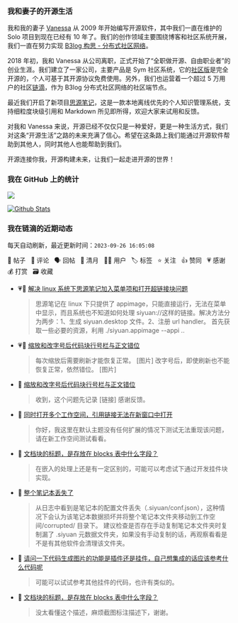 ### 我和妻子的开源生活

我和我的妻子 [Vanessa](https://github.com/Vanessa219) 从 2009 年开始编写开源软件，其中我们一直在维护的 Solo 项目到现在已经有 10 年了。我们的创作领域主要围绕博客和社区系统开展，我们一直在努力实现 [B3log 构思 - 分布式社区网络](https://ld246.com/article/1546941897596)。

2018 年初，我和 Vanessa 从公司离职，正式开始了“全职做开源、自由职业者”的创业生涯。我们建立了一家公司，主要产品是 Sym 社区系统，它的[社区版](https://github.com/88250/symphony)是完全开源的，个人可基于其开源协议免费使用。另外，我们也运营着一个超过 5 万用户的社区[链滴](https://ld246.com)，作为 B3log 分布式社区网络的社区端节点。

最近我们开启了新项目[思源笔记](https://github.com/siyuan-note/siyuan)，这是一款本地离线优先的个人知识管理系统，支持细粒度块级引用和 Markdown 所见即所得，欢迎大家来试用和反馈。

对我和 Vanessa 来说，开源已经不仅仅只是一种爱好，更是一种生活方式，我们对这条“开源生活”之路的未来充满了信心。希望在这条路上我们能通过开源软件帮助到其他人，同时其他人也能帮助到我们。

开源连接你我，开源构建未来，让我们一起走进开源的世界！

### 我在 GitHub 上的统计

<a title="Hits" target="_blank" href="https://github.com/88250/88250"><img src="https://hits.b3log.org/88250/88250.svg"></a>

[![Github Stats](https://github-readme-stats.vercel.app/api?username=88250&theme=tokyonight&show_icons=true)](https://github.com/88250)

<!--events start -->

### 我在链滴的近期动态

每天自动刷新，最近更新时间：`2023-09-26 16:05:08`

📝 帖子 &nbsp; 💬 评论 &nbsp; 🗣 回帖 &nbsp; 🌙 清月 &nbsp; 👨‍💻 用户 &nbsp; 🏷️ 标签 &nbsp; ⭐️ 关注 &nbsp; 👍 赞同 &nbsp; 💗 感谢 &nbsp; 💰 打赏 &nbsp; 🗃 收藏

* 💗📝 [解决 linux 系统下思源笔记加入菜单项和打开超链接块问题](https://ld246.com/article/1695696682215)

  > 思源笔记在 linux 下只提供了 appimage，只能直接运行，无法在菜单中显示，而且系统也不知道如何处理 siyuan://这样的链接。解决方法分为两步：1、生成 siyuan.desktop 文件。2、注册 url handler。 首先获取一些必要的资源，利用 ./siyuan.appimage --appi ..
* 💗📝 [缩放和改字号后代码块行号栏与正文错位](https://ld246.com/article/1695554713108)

  > 每次缩放后需要刷新才能恢复正常。 [图片] 改字号后，即使刷新也不能恢复正常，依然错位。 [图片]
* 💬 [缩放和改字号后代码块行号栏与正文错位](https://ld246.com/article/1695554713108/comment/1695699794532#comments)

  > 收到，这个问题先记录 [链接] 感谢反馈。
* 💬 [同时打开多个工作空间，引用链接无法在新窗口中打开](https://ld246.com/article/1695690774068/comment/1695699342577#comments)

  > 你好，我这里在默认主题没有任何扩展的情况下测试无法重现该问题，请在新工作空间测试看看。
* 💬 [文档块的标题，是存放在 blocks 表中什么字段？](https://ld246.com/article/1695626305028/comment/1695691268895#comments)

  > 在嵌入的处理上还是有一定区别的，可能可以考虑试下通过开发挂件块实现。
* 💬 [整个笔记本丢失了](https://ld246.com/article/1695506671655/comment/1695690420432#comments)

  > 从日志中看到是笔记本的配置文件丢失（.siyuan/conf.json），这种情况下会认为该笔记本数据损坏并将整个笔记本文件夹移动到工作空间/corrupted/ 目录下。 建议检查是否存在手动复制笔记本文件夹时复制漏了 .siyuan 元数据文件夹，如果没有手动复制的话，再观察看看是不是有其他软件会清理该文件夹。
* 💬 [请问一下代码生成图片的功能是插件还是挂件，自己想集成的话应该参考什么代码呢](https://ld246.com/article/1695631820307/comment/1695642774642#comments)

  > 可能可以试试参考其他挂件的代码，也许有类似的。
* 💬 [文档块的标题，是存放在 blocks 表中什么字段？](https://ld246.com/article/1695626305028/comment/1695634706606#comments)

  > 没太看懂这个描述，麻烦截图标注描述下，谢谢。


<!--events end -->
